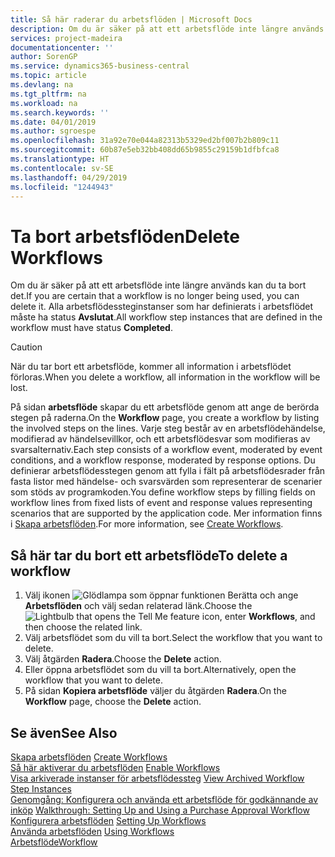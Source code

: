 ```yaml
---
title: Så här raderar du arbetsflöden | Microsoft Docs
description: Om du är säker på att ett arbetsflöde inte längre används kan du ta bort det. Alla arbetsflödessteginstanser som har definierats i arbetsflödet måste ha status **Avslutat**.
services: project-madeira
documentationcenter: ''
author: SorenGP
ms.service: dynamics365-business-central
ms.topic: article
ms.devlang: na
ms.tgt_pltfrm: na
ms.workload: na
ms.search.keywords: ''
ms.date: 04/01/2019
ms.author: sgroespe
ms.openlocfilehash: 31a92e70e044a82313b5329ed2bf007b2b809c11
ms.sourcegitcommit: 60b87e5eb32bb408dd65b9855c29159b1dfbfca8
ms.translationtype: HT
ms.contentlocale: sv-SE
ms.lasthandoff: 04/29/2019
ms.locfileid: "1244943"
---
```

# <a name="delete-workflows"></a><span data-ttu-id="b8296-104">Ta bort arbetsflöden</span><span class="sxs-lookup"><span data-stu-id="b8296-104">Delete Workflows</span></span>
<span data-ttu-id="b8296-105">Om du är säker på att ett arbetsflöde inte längre används kan du ta bort det.</span><span class="sxs-lookup"><span data-stu-id="b8296-105">If you are certain that a workflow is no longer being used, you can delete it.</span></span> <span data-ttu-id="b8296-106">Alla arbetsflödessteginstanser som har definierats i arbetsflödet måste ha status **Avslutat**.</span><span class="sxs-lookup"><span data-stu-id="b8296-106">All workflow step instances that are defined in the workflow must have status **Completed**.</span></span>  

> [!CAUTION]  
>  <span data-ttu-id="b8296-107">När du tar bort ett arbetsflöde, kommer all information i arbetsflödet förloras.</span><span class="sxs-lookup"><span data-stu-id="b8296-107">When you delete a workflow, all information in the workflow will be lost.</span></span>  

 <span data-ttu-id="b8296-108">På sidan **arbetsflöde** skapar du ett arbetsflöde genom att ange de berörda stegen på raderna.</span><span class="sxs-lookup"><span data-stu-id="b8296-108">On the **Workflow** page, you create a workflow by listing the involved steps on the lines.</span></span> <span data-ttu-id="b8296-109">Varje steg består av en arbetsflödehändelse, modifierad av händelsevillkor, och ett arbetsflödesvar som modifieras av svarsalternativ.</span><span class="sxs-lookup"><span data-stu-id="b8296-109">Each step consists of a workflow event, moderated by event conditions, and a workflow response, moderated by response options.</span></span> <span data-ttu-id="b8296-110">Du definierar arbetsflödesstegen genom att fylla i fält på arbetsflödesrader från fasta listor med händelse- och svarsvärden som representerar de scenarier som stöds av programkoden.</span><span class="sxs-lookup"><span data-stu-id="b8296-110">You define workflow steps by filling fields on workflow lines from fixed lists of event and response values representing scenarios that are supported by the application code.</span></span> <span data-ttu-id="b8296-111">Mer information finns i [Skapa arbetsflöden](across-how-to-create-workflows.md).</span><span class="sxs-lookup"><span data-stu-id="b8296-111">For more information, see [Create Workflows](across-how-to-create-workflows.md).</span></span>  

## <a name="to-delete-a-workflow"></a><span data-ttu-id="b8296-112">Så här tar du bort ett arbetsflöde</span><span class="sxs-lookup"><span data-stu-id="b8296-112">To delete a workflow</span></span>  
1.  <span data-ttu-id="b8296-113">Välj ikonen ![Glödlampa som öppnar funktionen Berätta](media/ui-search/search_small.png "Berätta vad du vill göra") och ange **Arbetsflöden** och välj sedan relaterad länk.</span><span class="sxs-lookup"><span data-stu-id="b8296-113">Choose the ![Lightbulb that opens the Tell Me feature](media/ui-search/search_small.png "Tell me what you want to do") icon, enter **Workflows**, and then choose the related link.</span></span>  
2.  <span data-ttu-id="b8296-114">Välj arbetsflödet som du vill ta bort.</span><span class="sxs-lookup"><span data-stu-id="b8296-114">Select the workflow that you want to delete.</span></span>  
3.  <span data-ttu-id="b8296-115">Välj åtgärden **Radera**.</span><span class="sxs-lookup"><span data-stu-id="b8296-115">Choose the **Delete** action.</span></span>  
4.  <span data-ttu-id="b8296-116">Eller öppna arbetsflödet som du vill ta bort.</span><span class="sxs-lookup"><span data-stu-id="b8296-116">Alternatively, open the workflow that you want to delete.</span></span>  
5.  <span data-ttu-id="b8296-117">På sidan **Kopiera arbetsflöde** väljer du åtgärden **Radera**.</span><span class="sxs-lookup"><span data-stu-id="b8296-117">On the **Workflow** page, choose the **Delete** action.</span></span>  

## <a name="see-also"></a><span data-ttu-id="b8296-118">Se även</span><span class="sxs-lookup"><span data-stu-id="b8296-118">See Also</span></span>  
 <span data-ttu-id="b8296-119">[Skapa arbetsflöden](across-how-to-create-workflows.md) </span><span class="sxs-lookup"><span data-stu-id="b8296-119">[Create Workflows](across-how-to-create-workflows.md) </span></span>  
 <span data-ttu-id="b8296-120">[Så här aktiverar du arbetsflöden](across-how-to-enable-workflows.md) </span><span class="sxs-lookup"><span data-stu-id="b8296-120">[Enable Workflows](across-how-to-enable-workflows.md) </span></span>  
 <span data-ttu-id="b8296-121">[Visa arkiverade instanser för arbetsflödessteg](across-how-to-view-archived-workflow-step-instances.md) </span><span class="sxs-lookup"><span data-stu-id="b8296-121">[View Archived Workflow Step Instances](across-how-to-view-archived-workflow-step-instances.md) </span></span>  
 <span data-ttu-id="b8296-122">[Genomgång: Konfigurera och använda ett arbetsflöde för godkännande av inköp](walkthrough-setting-up-and-using-a-purchase-approval-workflow.md) </span><span class="sxs-lookup"><span data-stu-id="b8296-122">[Walkthrough: Setting Up and Using a Purchase Approval Workflow](walkthrough-setting-up-and-using-a-purchase-approval-workflow.md) </span></span>  
 <span data-ttu-id="b8296-123">[Konfigurera arbetsflöden](across-set-up-workflows.md) </span><span class="sxs-lookup"><span data-stu-id="b8296-123">[Setting Up Workflows](across-set-up-workflows.md) </span></span>  
 <span data-ttu-id="b8296-124">[Använda arbetsflöden](across-use-workflows.md) </span><span class="sxs-lookup"><span data-stu-id="b8296-124">[Using Workflows](across-use-workflows.md) </span></span>  
 [<span data-ttu-id="b8296-125">Arbetsflöde</span><span class="sxs-lookup"><span data-stu-id="b8296-125">Workflow</span></span>](across-workflow.md)   
